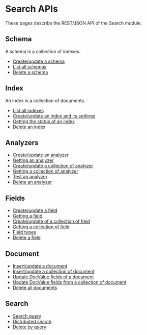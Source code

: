 # Search APIs

These pages describe the REST/JSON API of the Search module.

## Schema

A schema is a collection of indexes.

* [Create/update a schema](schema/create.md)
* [List all schemas](schema/list.md)
* [Delete a schema](schema/delete.md)

## Index

An index is a collection of documents.

* [List all indexes](index/list.md)
* [Create/update an index and its settings](index/create.md)
* [Getting the status of an index](index/status.md)
* [Delete an index](index/delete.md)

## Analyzers

* [Create/update an analyzer](analyzer/set_analyzer.md)
* [Getting an analyzer](analyzer/get_analyzer.md)
* [Create/update a collection of analyzer](analyzer/set_analyzers.md)
* [Getting a collection of analyzer](analyzer/get_analyzers.md)
* [Test an analyzer](analyzer/test.md)
* [Delete an analyzer](analyzer/delete.md)

## Fields

* [Create/update a field](fields/set_field.md)
* [Getting a field](fields/get_field.md)
* [Create/update of a collection of field](fields/set_fields.md)
* [Getting a collection of field](fields/get_fields.md)
* [Field types](fields/field_types.md)
* [Delete a field](fields/delete.md)

## Document

* [Insert/update a document](document/update_document.md)
* [Insert/update a collection of document](document/update_documents.md)
* [Update DocValue fields of a document](document/update_docvalue.md)
* [Update DocValue fields from a collection of document](document/update_docvalues.md)
* [Delete all documents](document/truncate_index.md)

## Search

* [Search query](search/index_search.md)
* [Distributed search](search/schema_search.md)
* [Delete by query](search/delete_by_query.md)